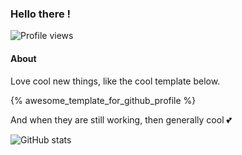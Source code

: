 ### Hello there !
![Profile views](https://gpvc.arturio.dev/kuzyashin)
#### About 

Love cool new things, like the cool template below.

{% awesome_template_for_github_profile %}


And when they are still working, then generally cool 💕

![GitHub stats](https://github-readme-stats.vercel.app/api?username=kuzyashin&show_icons=true&hide_title=true&count_private=true&theme=tokyonight)  
